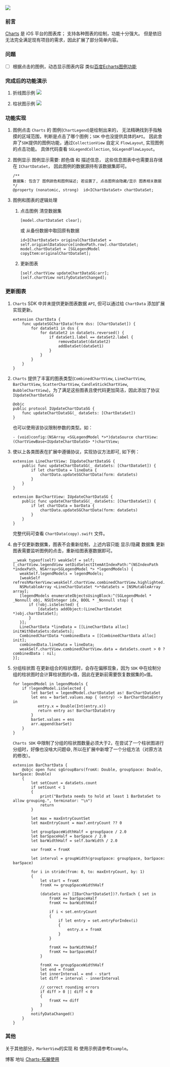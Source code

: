 ![](http://yuqiangcoder.com/assets/postImages/ios/201902/1@2x.png)

### 前言
[Charts](https://github.com/danielgindi/Charts) 是 iOS 平台的图表库；
支持各种图表的绘制，功能十分强大。
但是依旧无法完全满足现有项目的需求，因此扩展了部分简单内容。

### 问题
* [ ] 根据点击的图例，动态显示图表内容 类似[百度Echarts图例功能](https://www.echartsjs.com/gallery/editor.html?c=doc-example/getting-started)

### 完成后的功能演示
1. 折线图示例
    ![](http://yuqiangcoder.com/assets/postImages/ios/201902/lineDemo.gif)

2. 柱状图示例
    ![](http://yuqiangcoder.com/assets/postImages/ios/201902/barDemo.gif)
    
### 功能实现
1. 图例点击
    `Charts` 的 图例(`ChartLegend`)是绘制出来的， 无法精确找到手指触摸的区域范围，判断是点击了哪个图例；`SDK` 中也没提供具体的`API`。
因此舍弃了`SDK`提供的图例功能，通过`CollectionView` 自定义 `FlowLayout`, 实现图例的点击功能。
具体代码查看 `SGLegendCollection`, `SGLegendFlowLayout`。

2. 图例显示
    图例显示需要: 颜色值 和 描述信息， 这些信息图表中也需要且存储在 `IChartDataSet`， 因此图例的数据源持有该数据集即可。
    
    ```
    /**
    数据集: 包含了 图例颜色和图例描述; 若设置了, 点击图例会隐藏/显示 图表相关数据
    */
    @property (nonatomic, strong)  id<IChartDataSet> chartDataSet;
    ```
    
3. 图例和图表的逻辑处理
    1. 点击图例 
        清空数据集
        
        ```
        [model.chartDataSet clear];
        ```
        
        或 从备份数据中取回原有数据
        
        ```
        id<IChartDataSet> originalChartDataSet = self.origianlDataSource[indexPath.row].chartDataSet;
        model.chartDataSet = [SGLegendModel copyItem:originalChartDataSet];
        ```
        
    2. 更新图表
        
        ```
        [self.chartView updateChartDataSG:arr];
        [self.chartView notifyDataSetChanged];
        ```

### 更新图表
1. `Charts` SDK 中并未提供更新图表数据 `API`, 但可以通过给 `ChartData` 添加扩展实现更新。

    ```
    extension ChartData {
        func updateSGChartData(form dss: [ChartDataSet]) {
            for dataSet1 in dss {
                for dataSet2 in dataSets.reversed() {
                    if dataSet1.label == dataSet2.label {
                        removeDataSet(dataSet2)
                        addDataSet(dataSet1)
                    }
                }
            }
        }
    }
    ```

2. `Charts` 提供了丰富的图表类型(`CombinedChartView`, `LineChartView`, `BarChartView`, `ScatterChartView`, `CandleStickChartView`, `BubbleChartView`)，为了满足这些图表且使代码更加简洁，因此添加了协议 `IUpdateChartDataSG`

    ```
    @objc
    public protocol IUpdateChartDataSG {
        func updateChartDataSG(_ dataSets: [ChartDataSet])
    }
    ```
    
    也可以使用该协议限制参数的类型。如：
    
    ```
    - (void)config:(NSArray <SGLegendModel *>*)dataSource chartView:(ChartViewBase<IUpdateChartDataSG> *)chartView;
    ```
    
3. 使以上各类图表在扩展中遵循协议，实现协议方法即可, 如下例：
    
    ```
    extension LineChartView: IUpdateChartDataSG {
        public func updateChartDataSG(_ dataSets: [ChartDataSet]) {
            if let chartData = lineData {
                chartData.updateSGChartData(form: dataSets)
            }
        }
    }
    
    extension BarChartView: IUpdateChartDataSG {
        public func updateChartDataSG(_ dataSets: [ChartDataSet]) {
            if let chartData = barData {
                chartData.updateSGChartData(form: dataSets)
            }
        }
    }
    ```
    
    完整代码可查看 `ChartData(copy).swift` 文件。
    
4. 由于仅更新数据集，图表不会重新绘制，上述内容只能 显示/隐藏 数据集
    更新图表需要监听图例的点击，重新给图表塞数据即可。
    
    ```
    __weak typeof(self) weakSelf = self;
   [_chartView.legendView setDidSelectItemAtIndexPath:^(NSIndexPath *indexPath, NSArray<SGLegendModel *> *legendModels) {
       weakSelf.legendModels = legendModels;
       [weakSelf refreshMarkerView:weakSelf.chartView.combinedChartView.highlighted.firstObject];
       NSMutableArray <LineChartDataSet *>*dataSets = [NSMutableArray array];
       [legendModels enumerateObjectsUsingBlock:^(SGLegendModel * _Nonnull obj, NSUInteger idx, BOOL * _Nonnull stop) {
           if (!obj.isSelected) {
               [dataSets addObject:(LineChartDataSet *)obj.chartDataSet];
           }
       }];
       LineChartData *lineData = [[LineChartData alloc]  initWithDataSets:dataSets];
       CombinedChartData *combinedData = [[CombinedChartData alloc] init];
       combinedData.lineData = lineData;
       weakSelf.chartView.combinedChartView.data = dataSets.count > 0 ? combinedData : nil;
   }];
    ```
    
5. 分组柱状图
    在更新组合的柱状图时，会存在偏移现象，因为 `SDK` 中在绘制分组的柱状图时会计算柱状图的`x`值，因此在更新前需要恢复数据集的`x`值。
    
    ```
    for legendModel in legendModels {
        if !legendModel.isSelected {
            let barSet = legendModel.chartDataSet as! BarChartDataSet
            let ens = barSet.values.map { (entry) -> BarChartDataEntry in
               entry.x = Double(Int(entry.x))
               return entry as! BarChartDataEntry
            }
            barSet.values = ens
            arr.append(barSet)
        }
    }
    ```
    
    `Charts SDK` 中限制了分组的柱状图数量必须大于2，在尝试了一个柱状图进行分组时，好像也没啥大问题😄, 所以在扩展中新增了一个分组方法（对原方法的修改）。
    
    ```
    extension BarChartData {
        @objc open func sgGroupBars(fromX: Double, groupSpace: Double, barSpace: Double)
        {
            let setCount = dataSets.count
            if setCount < 1
            {
                print("BarData needs to hold at least 1 BarDataSet to allow grouping.", terminator: "\n")
                return
            }
            
            let max = maxEntryCountSet
            let maxEntryCount = max?.entryCount ?? 0
            
            let groupSpaceWidthHalf = groupSpace / 2.0
            let barSpaceHalf = barSpace / 2.0
            let barWidthHalf = self.barWidth / 2.0
            
            var fromX = fromX
            
            let interval = groupWidth(groupSpace: groupSpace, barSpace: barSpace)
            
            for i in stride(from: 0, to: maxEntryCount, by: 1)
            {
                let start = fromX
                fromX += groupSpaceWidthHalf
                
                (dataSets as? [IBarChartDataSet])?.forEach { set in
                    fromX += barSpaceHalf
                    fromX += barWidthHalf
                    
                    if i < set.entryCount
                    {
                        if let entry = set.entryForIndex(i)
                        {
                            entry.x = fromX
                        }
                    }
                    
                    fromX += barWidthHalf
                    fromX += barSpaceHalf
                }
                
                fromX += groupSpaceWidthHalf
                let end = fromX
                let innerInterval = end - start
                let diff = interval - innerInterval
                
                // correct rounding errors
                if diff > 0 || diff < 0
                {
                    fromX += diff
                }
            }
            notifyDataChanged()
        }
    }
    ```
    
### 其他
关于其他部分，`MarkerView`的实现 和 使用示例请参考`Example`。

博客 地址 [Charts-拓展使用](http://yuqiangcoder.com/2019/02/21/Charts-%E6%8B%93%E5%B1%95%E4%BD%BF%E7%94%A8.html)

